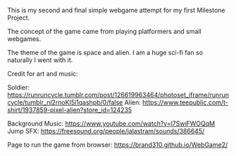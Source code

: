 This is my second and final simple webgame attempt for my first Milestone Project. 

The concept of the game came from playing platformers and small webgames.

The theme of the game is space and alien. I am a huge sci-fi fan so naturally I went with it.



Credit for art and music:

Soldier: https://runruncycle.tumblr.com/post/126619963464/photoset_iframe/runruncycle/tumblr_nl2rnoKI5i1qashpb/0/false
Alien: https://www.teepublic.com/t-shirt/1937859-pixel-alien?store_id=124235

Background Music: https://www.youtube.com/watch?v=l7SwiFWOQqM
Jump SFX: https://freesound.org/people/jalastram/sounds/386645/

Page to run the game from browser:
https://brand310.github.io/WebGame2/

